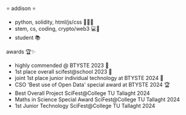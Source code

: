 
⭐ addison ⭐
- python, solidity, html/js/css 👩🏻‍💻
- stem, cs, coding, crypto/web3 💻🔬
- student 📚

awards 🏆✨
- highly commended @ BTYSTE 2023 🎉
- 1st place overall scifest@school 2023 🥇
- joint 1st place junior individual technology at BTYSTE 2024 🥇
- CSO 'Best use of Open Data' special award at BTYSTE 2024 🏆
- Best Overall Project SciFest@College TU Tallaght 2024
- Maths in Science Special Award SciFest@College TU Tallaght 2024
- 1st Junior Technology SciFest@College TU Tallaght 2024

  




